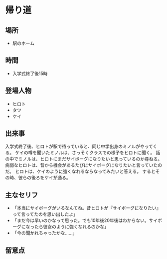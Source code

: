 # 帰り道

## 場所

- 駅のホーム

## 時間

- 入学式終了後15時

## 登場人物

- ヒロト
- タツ
- ケイ

## 出来事

入学式終了後、ヒロトが駅で待っていると、同じ中学出身のミノルがやってくる。
ケイの噂を聞いたミノルは、さっそくクラスでの様子をヒロトに聞く。
話の中でミノルは、ヒロトにまだサイボーグになりたいと思っているのか尋ねる。
病弱なヒロトは、昔から機会があるたびにサイボーグになりたいと言っていたのだ。
ヒロトは、ケイのように強くなれるならなってみたいと答える。
するとその時、彼らの後ろをケイが通る。

## 主なセリフ

- 「本当にサイボーグがいるなんてね。昔ヒロトが『サイボーグになりたい』って言ってたのを思い出したよ」
- 「まだ今は早いのかなって思った。でも10年後20年後はわからない。サイボーグになったら彼女のように強くなれるのかな」
- 「今の聞かれちゃったかな……」

## 留意点
